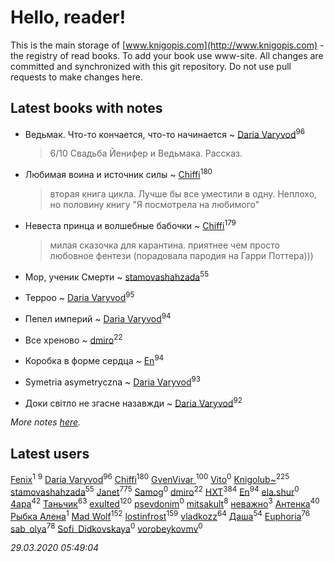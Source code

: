 # Hello, reader!
This is the main storage of [www.knigopis.com](http://www.knigopis.com) - the registry of read books.
To add your book use www-site. All changes are committed and synchronized with this git repository.
Do not use pull requests to make changes here.


## Latest books with notes
* Ведьмак. Что-то кончается, что-то начинается ~ [Daria Varyvod](users/829/829893410524253-facebook)<sup>96</sup>
    > 6/10 Свадьба Йенифер и Ведьмака. Рассказ.

* Любимая воина и источник силы ~ [Chiffi](users/105/105831994080785626680-google)<sup>180</sup>
    > вторая книга цикла. Лучше бы все уместили в одну. Неплохо, но половину книгу "Я посмотрела на любимого"

* Невеста принца и волшебные бабочки ~ [Chiffi](users/105/105831994080785626680-google)<sup>179</sup>
    > милая сказочка для карантина. приятнее  чем просто любовное фентези (порадовала пародия на Гарри Поттера)))

* Мор, ученик Смерти ~ [stamovashahzada](users/310/310646815-vkontakte)<sup>55</sup>

* Терроо ~ [Daria Varyvod](users/829/829893410524253-facebook)<sup>95</sup>

* Пепел империй ~ [Daria Varyvod](users/829/829893410524253-facebook)<sup>94</sup>

* Все хреново ~ [dmiro](users/571/5714115-vkontakte)<sup>22</sup>

* Коробка в форме сердца ~ [En](users/333/333646551-vkontakte)<sup>94</sup>

* Symetria asymetryczna ~ [Daria Varyvod](users/829/829893410524253-facebook)<sup>93</sup>

* Доки світло не згасне назавжди ~ [Daria Varyvod](users/829/829893410524253-facebook)<sup>92</sup>


_More notes [here](latest_books_with_notes.md)._


## Latest users
[Fenix](users/111/111367585493471720963-google)<sup>1</sup> 
[](users/153/1537586159620888-facebook)<sup>9</sup> 
[Daria Varyvod](users/829/829893410524253-facebook)<sup>96</sup> 
[Chiffi](users/105/105831994080785626680-google)<sup>180</sup> 
[GvenVivar ](users/158/158266434925901-facebook)<sup>100</sup> 
[Vito](users/128/128796434813510-facebook)<sup>0</sup> 
[Knigolub~](users/111/111878597279669641685-google)<sup>225</sup> 
[stamovashahzada](users/310/310646815-vkontakte)<sup>55</sup> 
[Janet](users/108/108113656204404967440-google)<sup>775</sup> 
[Samog](users/100/100808680899219788448-google)<sup>0</sup> 
[dmiro](users/571/5714115-vkontakte)<sup>22</sup> 
[HXT](users/100/100002563462782-facebook)<sup>384</sup> 
[En](users/333/333646551-vkontakte)<sup>94</sup> 
[ela.shur](users/668/6688058-vkontakte)<sup>0</sup> 
[4apa](users/117/117392596378069249667-google)<sup>42</sup> 
[Таньчик](users/209/2096581563762610-facebook)<sup>63</sup> 
[exulted](users/100/100599204551896265722-google)<sup>120</sup> 
[psevdonim](users/608/6089959882102706108-mailru)<sup>0</sup> 
[mitsakult](users/288/288034278-vkontakte)<sup>8</sup> 
[неважно](users/145/145522558-vkontakte)<sup>3</sup> 
[Антенка](users/118/118158645037334943900-google)<sup>40</sup> 
[Рыбка Алена](users/115/115555086213988665739-google)<sup>1</sup> 
[Mad Wolf](users/947/94738840-vkontakte)<sup>152</sup> 
[lostinfrost](users/217/217891524-vkontakte)<sup>159</sup> 
[vladkozz](users/572/57239276-vkontakte)<sup>64</sup> 
[Даша](users/334/334696193054530347-mailru)<sup>54</sup> 
[Euphoria](users/106/106304994652616315178-google)<sup>76</sup> 
[sab_olya](users/139/139338401-vkontakte)<sup>78</sup> 
[Sofi_Didkovskaya](users/378/378233032-vkontakte)<sup>0</sup> 
[vorobeykovmv](users/149/149237661-yandex)<sup>0</sup> 


_29.03.2020 05:49:04_
